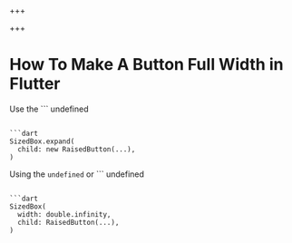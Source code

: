 
+++

+++
# How To Make A Button Full Width in Flutter

Use the ```
undefined
``` widget, which enforces the child to match its parent size:

```dart 
SizedBox.expand(
  child: new RaisedButton(...),
)
```

Using the ```
undefined
``` or ```
undefined
``` it only limits the streching in particular axis:

```dart 
SizedBox(
  width: double.infinity,
  child: RaisedButton(...),
)
```

